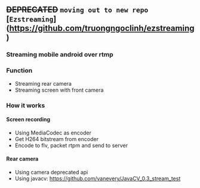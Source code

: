 ## ~~DEPRECATED~~ `moving out to new repo` [`Ezstreaming`] (https://github.com/truongngoclinh/ezstreaming)
### Streaming mobile android over rtmp
### Function
* Streaming rear camera
* Streaming screen with front camera

### How it works
#### Screen recording
* Using MediaCodec as encoder
* Get H264 bitstream from encoder
* Encode to flv, packet rtpm and send to server

#### Rear camera
* Using camera deprecated api
* Using javacv: https://github.com/vanevery/JavaCV_0.3_stream_test
